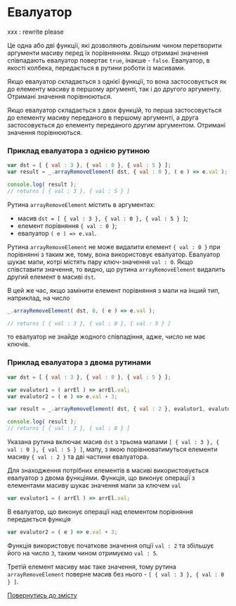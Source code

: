 # Евалуатор

xxx : rewrite please

Це одна або дві функції, які дозволяють довільним чином перетворити аргументи масиву перед їх порівнянням. Якщо отримані значення співпадають евалуатор повертає <code>true</code>, інакше - <code>false</code>. Евалуатор, в якості колбека, передається в рутини роботи із масивами.

Якщо евалуатор складається з однієї функції, то вона застосовується як до елементу масиву в першому аргументі, так і до другого аргументу. Отримані значення порівнюються.

Якщо евалуатор складається з двох функцій, то перша застосовується до елементу масиву переданого в першому аргументі, а друга застосовується до елементу переданого другим аргументом. Отримані значення порівнюються.

### Приклад евалуатора з однією рутиною

```js
var dst = [ { val : 3 }, { val : 0 }, { val : 5 } ];
var result = _.arrayRemoveElement( dst, { val : 0 }, ( e ) => e.val );

console.log( result );
// returns [ { val : 3 }, { val : 5 } ]
```

Рутина `arrayRemoveElement` містить в аргументах:
- масив `dst = [ { val : 3 }, { val : 0 }, { val : 5 } ]`;
- елемент порівняння `{ val : 0 }`;
- евалуатор `( e ) => e.val`.

Рутина `arrayRemoveElement` не може видалити елемент `{ val : 0 }` при порівнянні з таким же, тому, вона використовує евалуатор. Евалуатор шукає мапи, котрі містять пару ключ-значення `val : 0`. Якщо співставити значення, то видно, що рутина `arrayRemoveElement` видалить другий елемент  в масиві `dst`.

В цей же час, якщо замінити елемент порівняння з мапи на інший тип, наприклад, на число

```js
_.arrayRemoveElement( dst, 0, ( e ) => e.val );  

// returns [ { val : 3 }, { val : 0 }, { val : 5 } ]
```

то евалуатор не знайде жодного співпадіння, адже, число не має ключів.

### Приклад евалуатора з двома рутинами

```js
var dst = [ { val : 3 }, { val : 0 }, { val : 5 } ];

var evalutor1 = ( arrEl ) => arrEl.val;
var evalutor2 = ( e ) => e.val + 3;

var result = _.arrayRemoveElement( dst, { val : 2 }, evalutor1, evalutor2 );

console.log( result );
// returns [ { val : 3 }, { val : 0 } ]
```

Указана рутина включає масив `dst` з трьома мапами `[ { val : 3 }, { val : 0 }, { val : 5 } ]`, мапу, з якою порівнюватимуться елементи масиву `{ val : 2 }` та дві частини евалуатора.

Для знаходження потрібних елементів в масиві використовується евалуатор з двома функціями. Функція, що виконує операції з елементами масиву шукає значення мапи за ключем `val`

```js
var evalutor1 = ( arrEl ) => arrEl.val;
```

В евалуатор, що виконує операції над елементом порівняння передається функція

```js
var evalutor2 = ( e ) => e.val + 3;
```

Функція використовує початкове значення опції `val : 2` та збільшує його на число `3`, таким чином отримуємо `val : 5`.

Третій елемент масиву має таке значення, тому рутина `arrayRemoveElement` поверне масив без нього - `[ { val : 3 }, { val : 0 } ]`.

[Повернутись до змісту](../README.md#Концепції)
